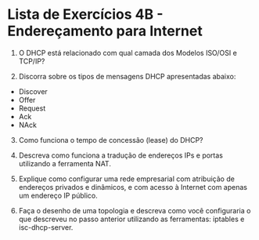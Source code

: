 # Lista de Exercícios 4B - Endereçamento para Internet

1) O DHCP está relacionado com qual camada dos Modelos ISO/OSI e TCP/IP?

2) Discorra sobre os tipos de mensagens DHCP apresentadas abaixo:
- Discover
- Offer
- Request
- Ack
- NAck

3) Como funciona o tempo de concessão (lease) do DHCP?

4) Descreva como funciona a tradução de endereços IPs e portas utilizando a ferramenta NAT.

5) Explique como configurar uma rede empresarial com atribuição de endereços privados e dinâmicos, e com acesso à Internet com apenas um endereço IP público.

6) Faça o desenho de uma topologia e descreva como você configuraria o que descreveu no passo anterior utilizando as ferramentas: iptables e isc-dhcp-server. 
